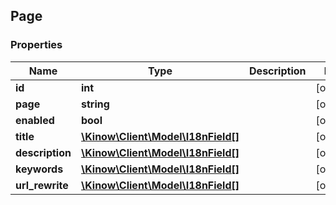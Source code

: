 ## Page

### Properties
Name | Type | Description | Notes
------------ | ------------- | ------------- | -------------
**id** | **int** |  | [optional] 
**page** | **string** |  | [optional] 
**enabled** | **bool** |  | [optional] 
**title** | [**\Kinow\Client\Model\I18nField[]**](#I18nField) |  | [optional] 
**description** | [**\Kinow\Client\Model\I18nField[]**](#I18nField) |  | [optional] 
**keywords** | [**\Kinow\Client\Model\I18nField[]**](#I18nField) |  | [optional] 
**url_rewrite** | [**\Kinow\Client\Model\I18nField[]**](#I18nField) |  | [optional] 


